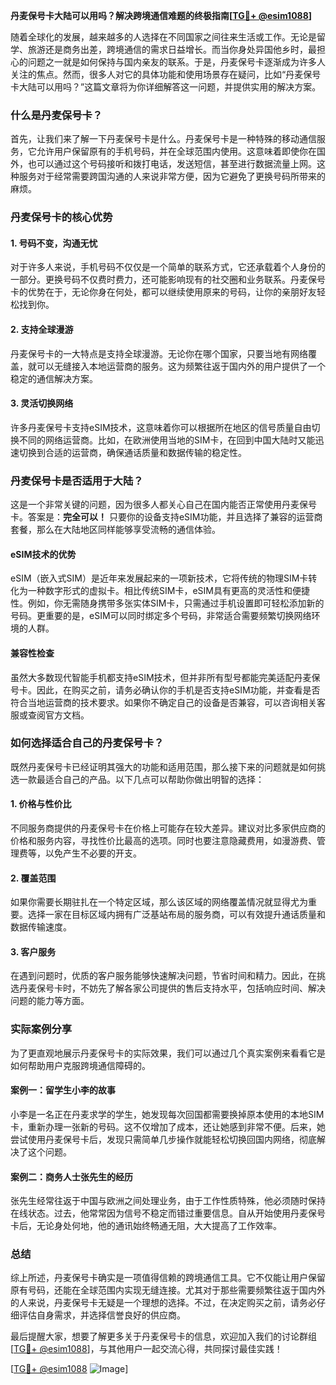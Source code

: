 **丹麦保号卡大陆可以用吗？解决跨境通信难题的终极指南[[TG💪+ @esim1088](https://t.me/s/esim1088)]**

随着全球化的发展，越来越多的人选择在不同国家之间往来生活或工作。无论是留学、旅游还是商务出差，跨境通信的需求日益增长。而当你身处异国他乡时，最担心的问题之一就是如何保持与国内亲友的联系。于是，丹麦保号卡逐渐成为许多人关注的焦点。然而，很多人对它的具体功能和使用场景存在疑问，比如“丹麦保号卡大陆可以用吗？”这篇文章将为你详细解答这一问题，并提供实用的解决方案。

### 什么是丹麦保号卡？

首先，让我们来了解一下丹麦保号卡是什么。丹麦保号卡是一种特殊的移动通信服务，它允许用户保留原有的手机号码，并在全球范围内使用。这意味着即使你在国外，也可以通过这个号码接听和拨打电话，发送短信，甚至进行数据流量上网。这种服务对于经常需要跨国沟通的人来说非常方便，因为它避免了更换号码所带来的麻烦。

### 丹麦保号卡的核心优势

#### 1. **号码不变，沟通无忧**
   对于许多人来说，手机号码不仅仅是一个简单的联系方式，它还承载着个人身份的一部分。更换号码不仅费时费力，还可能影响现有的社交圈和业务联系。丹麦保号卡的优势在于，无论你身在何处，都可以继续使用原来的号码，让你的亲朋好友轻松找到你。

#### 2. **支持全球漫游**
   丹麦保号卡的一大特点是支持全球漫游。无论你在哪个国家，只要当地有网络覆盖，就可以无缝接入本地运营商的服务。这为频繁往返于国内外的用户提供了一个稳定的通信解决方案。

#### 3. **灵活切换网络**
   许多丹麦保号卡支持eSIM技术，这意味着你可以根据所在地区的信号质量自由切换不同的网络运营商。比如，在欧洲使用当地的SIM卡，在回到中国大陆时又能迅速切换到合适的运营商，确保通话质量和数据传输的稳定性。

### 丹麦保号卡是否适用于大陆？

这是一个非常关键的问题，因为很多人都关心自己在国内能否正常使用丹麦保号卡。答案是：**完全可以！** 只要你的设备支持eSIM功能，并且选择了兼容的运营商套餐，那么在大陆地区同样能够享受流畅的通信体验。

#### eSIM技术的优势
eSIM（嵌入式SIM）是近年来发展起来的一项新技术，它将传统的物理SIM卡转化为一种数字形式的虚拟卡。相比传统SIM卡，eSIM具有更高的灵活性和便捷性。例如，你无需随身携带多张实体SIM卡，只需通过手机设置即可轻松添加新的号码。更重要的是，eSIM可以同时绑定多个号码，非常适合需要频繁切换网络环境的人群。

#### 兼容性检查
虽然大多数现代智能手机都支持eSIM技术，但并非所有型号都能完美适配丹麦保号卡。因此，在购买之前，请务必确认你的手机是否支持eSIM功能，并查看是否符合当地运营商的技术要求。如果你不确定自己的设备是否兼容，可以咨询相关客服或查阅官方文档。

### 如何选择适合自己的丹麦保号卡？

既然丹麦保号卡已经证明其强大的功能和适用范围，那么接下来的问题就是如何挑选一款最适合自己的产品。以下几点可以帮助你做出明智的选择：

#### 1. **价格与性价比**
   不同服务商提供的丹麦保号卡在价格上可能存在较大差异。建议对比多家供应商的价格和服务内容，寻找性价比最高的选项。同时也要注意隐藏费用，如漫游费、管理费等，以免产生不必要的开支。

#### 2. **覆盖范围**
   如果你需要长期驻扎在一个特定区域，那么该区域的网络覆盖情况就显得尤为重要。选择一家在目标区域内拥有广泛基站布局的服务商，可以有效提升通话质量和数据传输速度。

#### 3. **客户服务**
   在遇到问题时，优质的客户服务能够快速解决问题，节省时间和精力。因此，在挑选丹麦保号卡时，不妨先了解各家公司提供的售后支持水平，包括响应时间、解决问题的能力等方面。

### 实际案例分享

为了更直观地展示丹麦保号卡的实际效果，我们可以通过几个真实案例来看看它是如何帮助用户克服跨境通信障碍的。

#### 案例一：留学生小李的故事
小李是一名正在丹麦求学的学生，她发现每次回国都需要换掉原本使用的本地SIM卡，重新办理一张新的号码。这不仅增加了成本，还让她感到非常不便。后来，她尝试使用丹麦保号卡后，发现只需简单几步操作就能轻松切换回国内网络，彻底解决了这个问题。

#### 案例二：商务人士张先生的经历
张先生经常往返于中国与欧洲之间处理业务，由于工作性质特殊，他必须随时保持在线状态。过去，他常常因为信号不稳定而错过重要信息。自从开始使用丹麦保号卡后，无论身处何地，他的通讯始终畅通无阻，大大提高了工作效率。

### 总结

综上所述，丹麦保号卡确实是一项值得信赖的跨境通信工具。它不仅能让用户保留原有号码，还能在全球范围内实现无缝连接。尤其对于那些需要频繁往返于国内外的人来说，丹麦保号卡无疑是一个理想的选择。不过，在决定购买之前，请务必仔细评估自身需求，并选择信誉良好的供应商。

最后提醒大家，想要了解更多关于丹麦保号卡的信息，欢迎加入我们的讨论群组[[TG💪+ @esim1088](https://t.me/s/esim1088)]，与其他用户一起交流心得，共同探讨最佳实践！

[[TG💪+ @esim1088](https://t.me/s/esim1088) ![Image](https://i.postimg.cc/4NQfJmqS/Snipaste-2025-05-13-00-14-12.png)]